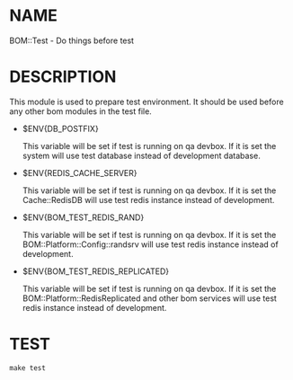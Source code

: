 # NAME

BOM::Test - Do things before test

# DESCRIPTION

This module is used to prepare test environment. It should be used before any other bom modules in the test file.

- $ENV{DB\_POSTFIX}

    This variable will be set if test is running on qa devbox. If it is set the system will use test database instead of development database.

- $ENV{REDIS\_CACHE\_SERVER}

    This variable will be set if test is running on qa devbox. If it is set the Cache::RedisDB will use test redis instance instead of development.

- $ENV{BOM\_TEST\_REDIS\_RAND}

    This variable will be set if test is running on qa devbox. If it is set the BOM::Platform::Config::randsrv will use test redis instance instead of development.

- $ENV{BOM\_TEST\_REDIS\_REPLICATED}

    This variable will be set if test is running on qa devbox. If it is set the BOM::Platform::RedisReplicated and other bom services
    will use test redis instance instead of development.

# TEST

    make test
